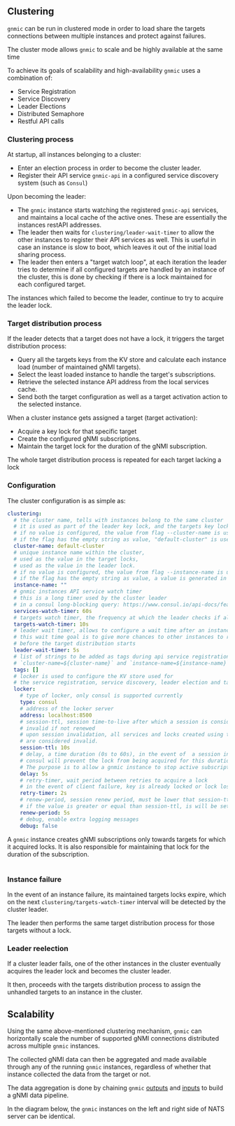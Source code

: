 ## Clustering

`gnmic` can be run in clustered mode in order to load share the targets connections between multiple instances and protect against failures.

The cluster mode allows `gnmic` to scale and be highly available at the same time

To achieve its goals of scalability and high-availability `gnmic` uses a combination of:

* Service Registration 
* Service Discovery
* Leader Elections
* Distributed Semaphore
* Restful API calls

### Clustering process

At startup, all instances belonging to a cluster:
  
* Enter an election process in order to become the cluster leader.
* Register their API service `gnmic-api` in a configured service discovery system (such as `Consul`)

Upon becoming the leader:

* The `gnmic` instance starts watching the registered `gnmic-api` services, 
and maintains a local cache of the active ones. These are essentially the instances restAPI addresses.
* The leader then waits for `clustering/leader-wait-timer` to allow the other instances to register their API services as well. 
This is useful in case an instance is slow to boot, which leaves it out of the initial load sharing process.
* The leader then enters a "target watch loop", 
at each iteration the leader tries to determine if all configured targets are handled by an instance of the cluster, 
this is done by checking if there is a lock maintained for each configured target.

The instances which failed to become the leader, continue to try to acquire the leader lock.
### Target distribution process

If the leader detects that a target does not have a lock, it triggers the target distribution process:

* Query all the targets keys from the KV store and calculate each instance load (number of maintained gNMI targets).
* Select the least loaded instance to handle the target's subscriptions.
* Retrieve the selected instance API address from the local services cache.
* Send both the target configuration as well as a target activation action to the selected instance.
  
When a cluster instance gets assigned a target (target activation):

* Acquire a key lock for that specific target
* Create the configured gNMI subscriptions.
* Maintain the target lock for the duration of the gNMI subscription.

The whole target distribution process is repeated for each target lacking a lock

### Configuration

The cluster configuration is as simple as:

```yaml
clustering:
  # the cluster name, tells with instances belong to the same cluster
  # it is used as part of the leader key lock, and the targets key locks
  # if no value is configured, the value from flag --cluster-name is used.
  # if the flag has the empty string as value, "default-cluster" is used.
  cluster-name: default-cluster
  # unique instance name within the cluster,
  # used as the value in the target locks,
  # used as the value in the leader lock.
  # if no value is configured, the value from flag --instance-name is used.
  # if the flag has the empty string as value, a value is generated in the format `gnmic-$UUID`
  instance-name: ""
  # gnmic instances API service watch timer
  # this is a long timer used by the cluster leader 
  # in a consul long-blocking query: https://www.consul.io/api-docs/features/blocking#implementation-details
  services-watch-timer: 60s
  # targets watch timer, the frequency at which the leader checks if all targets have a locked value
  targets-watch-timer: 10s
  # leader wait timer, allows to configure a wait time after an instance acquires the leader key.
  # this wait time goal is to give more chances to other instances to register their API services 
  # before the target distribution starts
  leader-wait-timer: 5s
  # list of strings to be added as tags during api service registration on top of
  # `cluster-name=${cluster-name}` and `instance-name=${instance-name}`
  tags: []
  # locker is used to configure the KV store used for 
  # the service registration, service discovery, leader election and targets locks
  locker:
    # type of locker, only consul is supported currently
    type: consul
    # address of the locker server
    address: localhost:8500
    # session-ttl, session time-to-live after which a session is considered 
    # invalid if not renewed
    # upon session invalidation, all services and locks created using this session
    # are considered invalid.
    session-ttl: 10s
    # delay, a time duration (0s to 60s), in the event of  a session invalidation 
    # consul will prevent the lock from being acquired for this duration.
    # The purpose is to allow a gnmic instance to stop active subscriptions before another one takes over.
    delay: 5s
    # retry-timer, wait period between retries to acquire a lock 
    # in the event of client failure, key is already locked or lock lost.
    retry-timer: 2s
    # renew-period, session renew period, must be lower that session-ttl. 
    # if the value is greater or equal than session-ttl, is will be set to half of session-ttl
    renew-period: 5s
    # debug, enable extra logging messages
    debug: false
```

A `gnmic` instance creates gNMI subscriptions only towards targets for which it acquired locks. It is also responsible for maintaining that lock for the duration of the subscription.


<div class="mxgraph" style="max-width:100%;border:1px solid transparent;margin:0 auto; display:block;" data-mxgraph="{&quot;page&quot;:12,&quot;zoom&quot;:1.4,&quot;highlight&quot;:&quot;#0000ff&quot;,&quot;nav&quot;:true,&quot;check-visible-state&quot;:true,&quot;resize&quot;:true,&quot;url&quot;:&quot;https://raw.githubusercontent.com/karimra/gnmic/diagrams/diagrams//locking.drawio&quot;}"></div>

<script type="text/javascript" src="https://cdn.jsdelivr.net/gh/hellt/drawio-js@main/embed2.js?&fetch=https%3A%2F%2Fraw.githubusercontent.com%2Fkarimra%2Fgnmic%2Fdiagrams%2F/locking.drawio" async></script>


### Instance failure

In the event of an instance failure, its maintained targets locks expire, which on the next `clustering/targets-watch-timer` interval will be detected by the cluster leader.

The leader then performs the same target distribution process for those targets without a lock.

### Leader reelection

If a cluster leader fails, one of the other instances in the cluster eventually acquires the leader lock and becomes the cluster leader.

It then, proceeds with the targets distribution process to assign the unhandled targets to an instance in the cluster.

## Scalability

Using the same above-mentioned clustering mechanism, `gnmic` can horizontally scale the number of supported gNMI connections distributed across multiple `gnmic` instances.

The collected gNMI data can then be aggregated and made available through any of the running `gnmic` instances, regardless of whether that instance collected the data from the target or not.

The data aggregation is done by chaining `gnmic` [outputs](multi_outputs/output_intro.md) and [inputs](inputs/input_intro.md) to build a gNMI data pipeline.

In the diagram below, the `gnmic` instances on the left and right side of NATS server can be identical.

<div class="mxgraph" style="max-width:100%;border:1px solid transparent;margin:0 auto; display:block;" data-mxgraph="{&quot;page&quot;:12,&quot;zoom&quot;:1.4,&quot;highlight&quot;:&quot;#0000ff&quot;,&quot;nav&quot;:true,&quot;check-visible-state&quot;:true,&quot;resize&quot;:true,&quot;url&quot;:&quot;https://raw.githubusercontent.com/karimra/gnmic/diagrams/diagrams//scalability.drawio&quot;}"></div>

<script type="text/javascript" src="https://cdn.jsdelivr.net/gh/hellt/drawio-js@main/embed2.js?&fetch=https%3A%2F%2Fraw.githubusercontent.com%2Fkarimra%2Fgnmic%2Fdiagrams%2F/scalability.drawio" async></script>